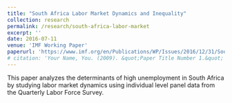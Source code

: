 ```yaml
---
title: "South Africa Labor Market Dynamics and Inequality"
collection: research
permalink: /research/south-africa-labor-market
excerpt: ''
date: 2016-07-11
venue: 'IMF Working Paper'
paperurl: 'https://www.imf.org/en/Publications/WP/Issues/2016/12/31/South-Africa-Labor-Market-Dynamics-and-Inequality-44078'
# citation: 'Your Name, You. (2009). &quot;Paper Title Number 1.&quot; <i>Journal 1</i>. 1(1).'
---
```

This paper analyzes the determinants of high unemployment in South Africa by studying labor market dynamics using individual level panel data from the Quarterly Labor Force Survey. 

 

